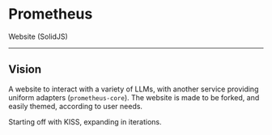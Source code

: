 # Prometheus
Website (SolidJS) 

---

## Vision
A website to interact with a variety of LLMs, with another service providing uniform adapters (``prometheus-core``). The website is made to be forked, and easily themed, according to user needs.

Starting off with KISS, expanding in iterations.